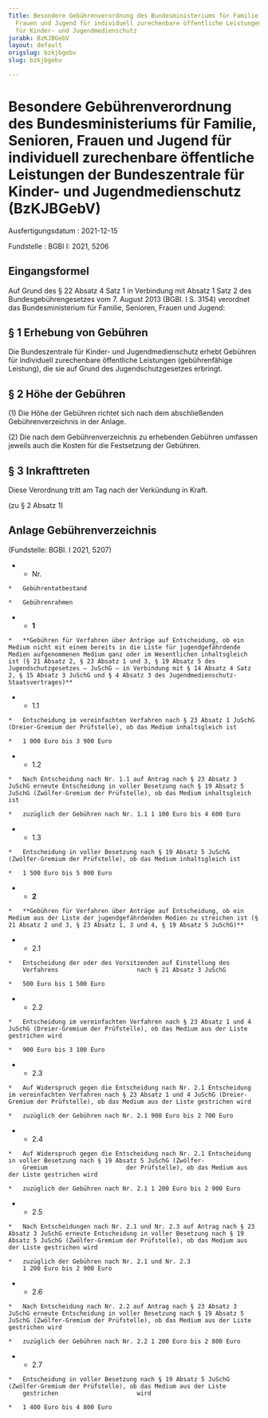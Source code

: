 ```yaml
---
Title: Besondere Gebührenverordnung des Bundesministeriums für Familie, Senioren,
  Frauen und Jugend für individuell zurechenbare öffentliche Leistungen der Bundeszentrale
  für Kinder- und Jugendmedienschutz
jurabk: BzKJBGebV
layout: default
origslug: bzkjbgebv
slug: bzkjbgebv

---
```


# Besondere Gebührenverordnung des Bundesministeriums für Familie, Senioren, Frauen und Jugend für individuell zurechenbare öffentliche Leistungen der Bundeszentrale für Kinder- und Jugendmedienschutz (BzKJBGebV)

Ausfertigungsdatum
:   2021-12-15

Fundstelle
:   BGBl I: 2021, 5206


## Eingangsformel

Auf Grund des § 22 Absatz 4 Satz 1 in Verbindung mit Absatz 1 Satz 2 des Bundesgebührengesetzes vom 7. August 2013 (BGBl. I S. 3154) verordnet das Bundesministerium für Familie, Senioren, Frauen und Jugend:


## § 1 Erhebung von Gebühren

Die Bundeszentrale für Kinder- und Jugendmedienschutz erhebt Gebühren für individuell zurechenbare öffentliche Leistungen (gebührenfähige Leistung), die sie auf Grund des Jugendschutzgesetzes erbringt.


## § 2 Höhe der Gebühren

(1) Die Höhe der Gebühren richtet sich nach dem abschließenden Gebührenverzeichnis in der Anlage.

(2) Die nach dem Gebührenverzeichnis zu erhebenden Gebühren umfassen jeweils auch die Kosten für die Festsetzung der Gebühren.


## § 3 Inkrafttreten

Diese Verordnung tritt am Tag nach der Verkündung in Kraft.

(zu § 2 Absatz 1)

## Anlage Gebührenverzeichnis

(Fundstelle: BGBl. I 2021, 5207)



*    *   Nr.

    *   Gebührentatbestand

    *   Gebührenrahmen


*    *   **1**

    *   **Gebühren für Verfahren über Anträge auf Entscheidung, ob ein Medium nicht mit einem bereits in die Liste für jugendgefährdende Medien aufgenommenen Medium ganz oder im Wesentlichen inhaltsgleich ist (§ 21 Absatz 2, § 23 Absatz 1 und 3, § 19 Absatz 5 des Jugendschutzgesetzes – JuSchG – in Verbindung mit § 14 Absatz 4 Satz 2, § 15 Absatz 3 JuSchG und § 4 Absatz 3 des Jugendmedienschutz-Staatsvertrages)**


*    *   1.1

    *   Entscheidung im vereinfachten Verfahren nach § 23 Absatz 1 JuSchG (Dreier-Gremium der Prüfstelle), ob das Medium inhaltsgleich ist

    *   1 000 Euro bis 3 900 Euro


*    *   1.2

    *   Nach Entscheidung nach Nr. 1.1 auf Antrag nach § 23 Absatz 3 JuSchG erneute Entscheidung in voller Besetzung nach § 19 Absatz 5 JuSchG (Zwölfer-Gremium der Prüfstelle), ob das Medium inhaltsgleich ist

    *   zuzüglich der Gebühren nach Nr. 1.1 1 100 Euro bis 4 600 Euro


*    *   1.3

    *   Entscheidung in voller Besetzung nach § 19 Absatz 5 JuSchG (Zwölfer-Gremium der Prüfstelle), ob das Medium inhaltsgleich ist

    *   1 500 Euro bis 5 000 Euro


*    *   **2**

    *   **Gebühren für Verfahren über Anträge auf Entscheidung, ob ein Medium aus der Liste der jugendgefährdenden Medien zu streichen ist (§ 21 Absatz 2 und 3, § 23 Absatz 1, 3 und 4, § 19 Absatz 5 JuSchG)**


*    *   2.1

    *   Entscheidung der oder des Vorsitzenden auf Einstellung des
        Verfahrens                      nach § 21 Absatz 3 JuSchG

    *   500 Euro bis 1 500 Euro


*    *   2.2

    *   Entscheidung im vereinfachten Verfahren nach § 23 Absatz 1 und 4 JuSchG (Dreier-Gremium der Prüfstelle), ob das Medium aus der Liste gestrichen wird

    *   900 Euro bis 3 100 Euro


*    *   2.3

    *   Auf Widerspruch gegen die Entscheidung nach Nr. 2.1 Entscheidung im vereinfachten Verfahren nach § 23 Absatz 1 und 4 JuSchG (Dreier-Gremium der Prüfstelle), ob das Medium aus der Liste gestrichen wird

    *   zuzüglich der Gebühren nach Nr. 2.1 900 Euro bis 2 700 Euro


*    *   2.4

    *   Auf Widerspruch gegen die Entscheidung nach Nr. 2.1 Entscheidung in voller Besetzung nach § 19 Absatz 5 JuSchG (Zwölfer-
        Gremium                      der Prüfstelle), ob das Medium aus der Liste gestrichen wird

    *   zuzüglich der Gebühren nach Nr. 2.1 1 200 Euro bis 2 900 Euro


*    *   2.5

    *   Nach Entscheidungen nach Nr. 2.1 und Nr. 2.3 auf Antrag nach § 23 Absatz 3 JuSchG erneute Entscheidung in voller Besetzung nach § 19 Absatz 5 JuSchG (Zwölfer-Gremium der Prüfstelle), ob das Medium aus der Liste gestrichen wird

    *   zuzüglich der Gebühren nach Nr. 2.1 und Nr. 2.3
        1 200 Euro bis 2 900 Euro


*    *   2.6

    *   Nach Entscheidung nach Nr. 2.2 auf Antrag nach § 23 Absatz 3 JuSchG erneute Entscheidung in voller Besetzung nach § 19 Absatz 5 JuSchG (Zwölfer-Gremium der Prüfstelle), ob das Medium aus der Liste gestrichen wird

    *   zuzüglich der Gebühren nach Nr. 2.2 1 200 Euro bis 2 800 Euro


*    *   2.7

    *   Entscheidung in voller Besetzung nach § 19 Absatz 5 JuSchG (Zwölfer-Gremium der Prüfstelle), ob das Medium aus der Liste
        gestrichen                      wird

    *   1 400 Euro bis 4 800 Euro



